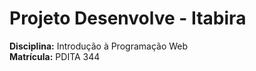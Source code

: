 # Projeto Desenvolve - Itabira

**Disciplina:** Introdução à Programação Web  
**Matrícula:** PDITA 344
